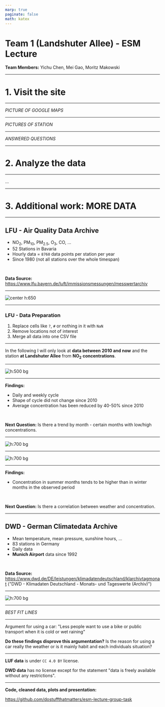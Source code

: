 ```yaml
---
marp: true
paginate: false
math: katex
---
```


<style>
img[alt~="center"] {
  display: block;
  margin: 0 auto;
}
</style>

# Team 1 (Landshuter Allee) - ESM Lecture

**Team Members:** Yichu Chen, Mei Gao, Moritz Makowski

---

<!--
paginate: true
-->

# 1. Visit the site

---

_PICTURE OF GOOGLE MAPS_

---

_PICTURES OF STATION_

---

_ANSWERED QUESTIONS_

---

# 2. Analyze the data

---

...

---

# 3. Additional work: **MORE DATA**

---

## LFU - Air Quality Data Archive

-   $\text{NO}_2$, $\text{PM}_{10}$, $\text{PM}_{2.5}$, $\text{O}_{3}$, $\text{CO}$, ...
-   52 Stations in Bavaria
-   Hourly data = `8760` data points per station per year
-   Since 1980 (not all stations over the whole timespan)

<br/>

**Data Source:** https://www.lfu.bayern.de/luft/immissionsmessungen/messwertarchiv

---

![center h:650](images/lfu-website.png)

<!--
"Daten" -> "Luft" -> "Messwertarchiv"

I will talk about the data license at the end.

-->

---

### LFU - Data Preparation

1. Replace cells like `?`, `#` or nothing in it with `NaN`
2. Remove locations not of interest
3. Merge all data into one CSV file

<!--

Optional:
Last signal from Prinzregentenstraße: 20120208
Last signal from Moosach: 20130709

-->

---

In the following I will only look at **data between 2010 and now** and the station **at Landshuter Allee** from $\textbf{NO}_\textbf{2}$ **concentrations**.

---

![h:500 bg](../implementation/renders/images/alltime_weekly_cycle.png)

---

**Findings:**

-   Daily and weekly cycle
-   Shape of cycle did not change since 2010
-   Average concentration has been reduced by 40-50% since 2010

<br/>

**Next Question:** Is there a trend by month - certain months with low/high concentrations.

<!--

Since the concentration goes down over the years we should only look at years separately.

We picked 2016, 2017, 2018 and 2019 (the 4 years before the current pandemic).

-->

---

![h:700 bg](../implementation/renders/videos/weekly_cycle_colored_by_month.gif)

<!--
The concentration seems to go down in the winter months and tends to rise during summer.
-->

---

![h:700 bg](../implementation/renders/images/mean_monthwise_weekly_cycle_colored_by_month.png)

<!--

In a still image this can be seen more clearly. But I made the GIF and wanted to show it too ;)

I down know why the concentration goes down during winter. I actually did assume with many people on vacation in summer the concentrations should be lower.

Something not uncommon in data science: You assume something and find out that the opposite is true.

-->

---

**Findings:**

-   Concentration in summer months tends to be higher than in winter months in the observed period

<br/>

**Next Question:** Is there a correlation between weather and concentration.

<!--

LAST QUESTION we want to visit here.

Assumption: People use cars more often when it is cold or when it is raining, i.e. higher concentrations.

-->

---

## DWD - German Climatedata Archive

-   Mean temperature, mean pressure, sunshine hours, ...
-   83 stations in Germany
-   Daily data
-   **Munich Airport** data since 1992

<br/>

**Data Source:** https://www.dwd.de/DE/leistungen/klimadatendeutschland/klarchivtagmonat ("DWD - Klimadaten Deutschland - Monats- und Tageswerte (Archiv)")

<!--

The DWD website's organization is rather messy so I won't show picture of how you get there. Here is the Link and the name of that archive.

-->

---

![h:700 bg](../implementation/renders/videos/concentration_over_weather_conditions.gif)

<!--

This GIF is again looping over all the years.

The good thing: We see a correlation between wind speed and concentration. Higher wind speed -> lower concentration. Molecules get transported away faster.

The interesting thing here is that there is no correlation between temperature/precipitation and concentration.

-->

---

_BEST FIT LINES_

---

Argument for using a car: "Less people want to use a bike or public transport when it is cold or wet raining"

**Do these findings disprove this argumentation?** Is the reason for using a car really the weather or is it mainly habit and each individuals situation?

---

**LUF data** is under `CC 4.0 BY` license.

**DWD data** has no license except for the statement "data is freely available without any restrictions".

<!--
Therefore we can freely share cleaned up data and all the plots.
-->

---

**Code, cleaned data, plots and presentation:**

https://github.com/dostuffthatmatters/esm-lecture-group-task

<!--

If you want to use the same data, here is the link to our open source code which does this preparation and analysis.

Will be open source after 3pm ;)

-->
